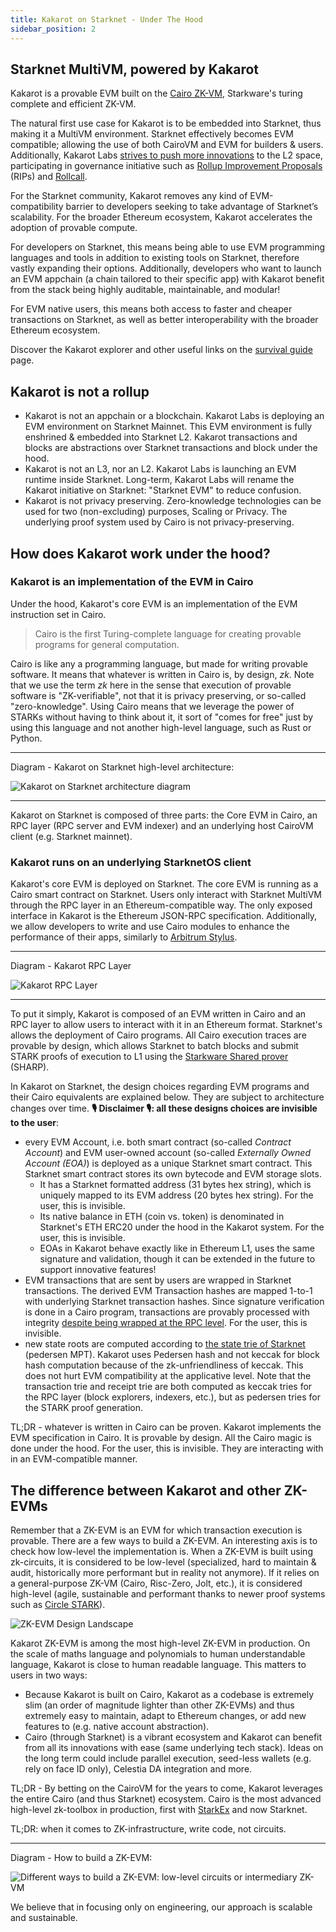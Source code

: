 ```yaml
---
title: Kakarot on Starknet - Under The Hood
sidebar_position: 2
---
```


## Starknet MultiVM, powered by Kakarot

Kakarot is a provable EVM built on the
[Cairo ZK-VM](https://www.cairo-lang.org/), Starkware's turing complete and
efficient ZK-VM.

The natural first use case for Kakarot is to be embedded into Starknet, thus
making it a MultiVM environment. Starknet effectively becomes EVM compatible;
allowing the use of both CairoVM and EVM for builders & users. Additionally,
Kakarot Labs
[strives to push more innovations](https://ethcc.io/archive/Kakarot-zkEVM-beyond-ethereum-compatibility)
to the L2 space, participating in governance initiative such as
[Rollup Improvement Proposals](https://github.com/ethereum/RIPs) (RIPs) and
[Rollcall](https://github.com/ethereum/pm/issues/1071#issuecomment-2221171582).

For the Starknet community, Kakarot removes any kind of EVM-compatibility
barrier to developers seeking to take advantage of Starknet’s scalability. For
the broader Ethereum ecosystem, Kakarot accelerates the adoption of provable
compute.

For developers on Starknet, this means being able to use EVM programming
languages and tools in addition to existing tools on Starknet, therefore vastly
expanding their options. Additionally, developers who want to launch an EVM
appchain (a chain tailored to their specific app) with Kakarot benefit from the
stack being highly auditable, maintainable, and modular!

For EVM native users, this means both access to faster and cheaper transactions
on Starknet, as well as better interoperability with the broader Ethereum
ecosystem.

Discover the Kakarot explorer and other useful links on the
[survival guide](../survival-guide) page.

## Kakarot is not a rollup

- Kakarot is not an appchain or a blockchain. Kakarot Labs is deploying an EVM
  environment on Starknet Mainnet. This EVM environment is fully enshrined &
  embedded into Starknet L2. Kakarot transactions and blocks are abstractions
  over Starknet transactions and block under the hood.
- Kakarot is not an L3, nor an L2. Kakarot Labs is launching an EVM runtime
  inside Starknet. Long-term, Kakarot Labs will rename the Kakarot initiative on
  Starknet: "Starknet EVM" to reduce confusion.
- Kakarot is not privacy preserving. Zero-knowledge technologies can be used for
  two (non-excluding) purposes, Scaling or Privacy. The underlying proof system
  used by Cairo is not privacy-preserving.

## How does Kakarot work under the hood?

### Kakarot is an implementation of the EVM in Cairo

Under the hood, Kakarot's core EVM is an implementation of the EVM instruction
set in Cairo.

> Cairo is the first Turing-complete language for creating provable programs for
> general computation.

Cairo is like any a programming language, but made for writing provable
software. It means that whatever is written in Cairo is, by design, _zk_. Note
that we use the term _zk_ here in the sense that execution of provable software
is "ZK-verifiable", not that it is privacy preserving, or so-called
"zero-knowledge". Using Cairo means that we leverage the power of STARKs without
having to think about it, it sort of "comes for free" just by using this
language and not another high-level language, such as Rust or Python.

---

Diagram - Kakarot on Starknet high-level architecture:

![Kakarot on Starknet architecture diagram](../../../static/diagrams/kakarot_zkevm.png)

---

Kakarot on Starknet is composed of three parts: the Core EVM in Cairo, an RPC
layer (RPC server and EVM indexer) and an underlying host CairoVM client (e.g.
Starknet mainnet).

### Kakarot runs on an underlying StarknetOS client

Kakarot's core EVM is deployed on Starknet. The core EVM is running as a Cairo
smart contract on Starknet. Users only interact with Starknet MultiVM through
the RPC layer in an Ethereum-compatible way. The only exposed interface in
Kakarot is the Ethereum JSON-RPC specification. Additionally, we allow
developers to write and use Cairo modules to enhance the performance of their
apps, similarly to [Arbitrum Stylus](https://arbitrum.io/stylus).

---

Diagram - Kakarot RPC Layer

![Kakarot RPC Layer](../../../static/diagrams/kakarot_rpc.png)

---

To put it simply, Kakarot is composed of an EVM written in Cairo and an RPC
layer to allow users to interact with it in an Ethereum format. Starknet's
allows the deployment of Cairo programs. All Cairo execution traces are provable
by design, which allows Starknet to batch blocks and submit STARK proofs of
execution to L1 using the
[Starkware Shared prover](https://starkware.co/tech-stack/) (SHARP).

In Kakarot on Starknet, the design choices regarding EVM programs and their
Cairo equivalents are explained below. They are subject to architecture changes
over time. **🎙️ Disclaimer 🎙️: all these designs choices are invisible to the
user**:

- every EVM Account, i.e. both smart contract (so-called _Contract Account_) and
  EVM user-owned account (so-called _Externally Owned Account (EOA)_) is
  deployed as a unique Starknet smart contract. This Starknet smart contract
  stores its own bytecode and EVM storage slots.
  - It has a Starknet formatted address (31 bytes hex string), which is uniquely
    mapped to its EVM address (20 bytes hex string). For the user, this is
    invisible.
  - Its native balance in ETH (coin vs. token) is denominated in Starknet's ETH
    ERC20 under the hood in the Kakarot system. For the user, this is invisible.
  - EOAs in Kakarot behave exactly like in Ethereum L1, uses the same signature
    and validation, though it can be extended in the future to support
    innovative features!
- EVM transactions that are sent by users are wrapped in Starknet transactions.
  The derived EVM Transaction hashes are mapped 1-to-1 with underlying Starknet
  transaction hashes. Since signature verification is done in a Cairo program,
  transactions are provably processed with integrity
  [despite being wrapped at the RPC level](https://github.com/kkrt-labs/kakarot-rpc).
  For the user, this is invisible.
- new state roots are computed according to
  [the state trie of Starknet](https://docs.starknet.io/architecture-and-concepts/network-architecture/starknet-state/)
  (pedersen MPT). Kakarot uses Pedersen hash and not keccak for block hash
  computation because of the zk-unfriendliness of keccak. This does not hurt EVM
  compatibility at the applicative level. Note that the transaction trie and
  receipt trie are both computed as keccak tries for the RPC layer (block
  explorers, indexers, etc.), but as pedersen tries for the STARK proof
  generation.

TL;DR - whatever is written in Cairo can be proven. Kakarot implements the EVM
specification in Cairo. It is provable by design. All the Cairo magic is done
under the hood. For the user, this is invisible. They are interacting with in an
EVM-compatible manner.

## The difference between Kakarot and other ZK-EVMs

Remember that a ZK-EVM is an EVM for which transaction execution is provable.
There are a few ways to build a ZK-EVM. An interesting axis is to check how
low-level the implementation is. When a ZK-EVM is built using zk-circuits, it is
considered to be low-level (specialized, hard to maintain & audit, historically
more performant but in reality not anymore). If it relies on a general-purpose
ZK-VM (Cairo, Risc-Zero, Jolt, etc.), it is considered high-level (agile,
sustainable and performant thanks to newer proof systems such as
[Circle STARK](https://vitalik.eth.limo/general/2024/07/23/circlestarks.html)).

![ZK-EVM Design Landscape](../../../static/diagrams/zkevm_landscape.png)

Kakarot ZK-EVM is among the most high-level ZK-EVM in production. On the scale
of maths language and polynomials to human understandable language, Kakarot is
close to human readable language. This matters to users in two ways:

- Because Kakarot is built on Cairo, Kakarot as a codebase is extremely slim (an
  order of magnitude lighter than other ZK-EVMs) and thus extremely easy to
  maintain, adapt to Ethereum changes, or add new features to (e.g. native
  account abstraction).
- Cairo (through Starknet) is a vibrant ecosystem and Kakarot can benefit from
  all its innovations with ease (same underlying tech stack). Ideas on the long
  term could include parallel execution, seed-less wallets (e.g. rely on face ID
  only), Celestia DA integration and more.

TL;DR - By betting on the CairoVM for the years to come, Kakarot leverages the
entire Cairo (and thus Starknet) ecosystem. Cairo is the most advanced
high-level zk-toolbox in production, first with
[StarkEx](https://www.theblock.co/post/237064/starkex-layer-2-records-1-trillion-in-on-chain-trading-volume-since-june-2020)
and now Starknet.

TL;DR: when it comes to ZK-infrastructure, write code, not circuits.

---

Diagram - How to build a ZK-EVM:

![Different ways to build a ZK-EVM: low-level circuits or intermediary ZK-VM](../../../static/diagrams/how_to_build_a_zkevm.png)

We believe that in focusing only on engineering, our approach is scalable and
sustainable.

<!-- For information unrelated to documentation effort, link to external URLs to decrease the area to maintain: docs should contain doc-related content, and for other content (e.g. how did Kakarot start, what is the roadmap, etc.), use other media -->
